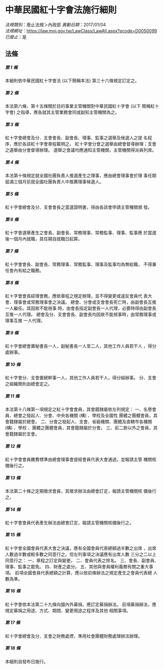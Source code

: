 # 中華民國紅十字會法施行細則

*法規類別*：廢止法規＞內政部
*異動日期*：2017/01/04  
*法規網址*：https://law.moj.gov.tw/LawClass/LawAll.aspx?pcode=D0050099
*已廢止*：是


## 法條
##### 第 1 條
本細則依中華民國紅十字會法 (以下簡稱本法) 第三十六條規定訂定之。

##### 第 2 條
本法第六條、第十五條關於目的事業主管機關對中華民國紅十字會 (以下
簡稱紅十字會) 之指導，應各就其主管業務會同或副知主管機關為之。

##### 第 3 條
紅十字會總會及分、支會會長、副會長、理事、監事之選舉及候選人之提
名程序，應於各該紅十字會章程載明之。
紅十字會分會之選舉由總會督導辦理；支會之選舉由分會督導辦理。
選舉之會議均應通知主管機關，主管機關得派員列席。

##### 第 4 條
本法第十條規定就全國社團負責人推選產生之理事，應由總會理事會於理
事任期屆滿三個月前就全國社團負責人中推薦理事候選人。

##### 第 5 條
紅十字會總會及分、支會會長之當選證明書，得由各該會申請主管機關頒
發。

##### 第 6 條
紅十字會選舉產生之會長、副會長、常務理事、常務監事、理事、監事應
於當選後一個月內就職，其任期自就職日起算。

##### 第 7 條
紅十字會會長、副會長、常務理事、常務監事、理事及監事均為無給職，
不得兼任會內有給之職務。

##### 第 8 條
紅十字會會長綜理會務，應依章程之規定辦理，並不得變更或違反會員代
表大會、理事會或常務理事會之決議。
總會、分會或支會會長死亡時，由副會長互推一人繼任。其因故不能視事
時，由會長指定副會長一人代理，必要時得由副會長互推一人代理。
總會及分、支會會長、副會長均因故不能視事時，由常務理事或理事互推
一人代理。

##### 第 9 條
紅十字會總會置秘書長一人，副秘書長一人至二人，其他工作人員若干人
，得分處辦事。

##### 第 10 條
紅十字會分、支會置總幹事一人，其他工作人員若干人，得分組辦事。
分、支會之組織簡則由總會定之。

##### 第 11 條
本法第十八條第一項規定之紅十字會會員，其會籍隸屬依左列規定：
一、名譽會員、總會之發起人、分會、中央各機關 (構) 、學校及全國性
    團體之團體會員，其會籍隸屬於總會。
二、分會之發起人、支會、省級機關、團體及直轄市各機關 (構) 、學校
    、團體之團體會員，其會籍隸屬於分會。
三、前二款以外之會員，其會籍隸屬於支會。


##### 第 12 條
紅十字會會員繳費標準由總會理事會提經會員代表大會通過，並報請主管
機關核備後行之。

##### 第 13 條
本法第二十條之定期徵求會員，其徵求辦法由總會訂定，報請主管機關核
備後行之。

##### 第 14 條
紅十字會會員代表產生辦法由總會訂定，報請主管機關核備後行之。

##### 第 15 條
紅十字會全國會員代表大會之決議，應有全國會員代表總額過半數之出席
，出席人數過半數或較多數之同意行之。但左列事項之決議應有出席人數
三分之二以上同意行之：
一、章程之訂定與變更。
二、會員代表之除名。
三、會長、副會員、理事、監事之罷免。
四、財產之處分。
五、其他與會員權利義務有關之重大事項。
前項全國會員代表總額之計算，應以依前條辦法之規定產生之會員代表總
人數為準。


##### 第 16 條
紅十字會依本法第二十九條向國內外募捐，應訂定募捐辦法。
前項募捐辦法，應規定募捐之用途、方式、期間、變更用途之程序及其他
相關事項。

##### 第 17 條
紅十字會總會及分、支會之財務處堙，準用社會團體財務處理辦法辦理。

##### 第 18 條
本細則自發布日施行。


